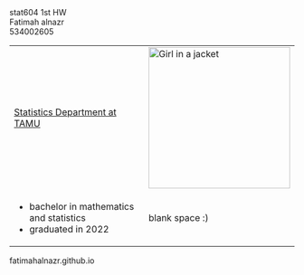 <!DOCTYPE html>
<html>
<body>
stat604 1st HW <br>
Fatimah alnazr <br>
534002605<br>
</body>
<head>
<meta charset="utf-8">
</head>

<table>
<tr>
<td>  <a href="https://stat.tamu.edu/"> Statistics Department at TAMU </a> </td>

<td> <img width = 250 src="img_girl.jpg" alt="Girl in a jacket"> </td>
</tr>
<tr>

<td> 
<ul>
<li> bachelor in mathematics and statistics</li>
<li> graduated in 2022 </li>
</ul>
</td>


<td> blank space :) </td>
</tr>
</table>


</html>
fatimahalnazr.github.io
